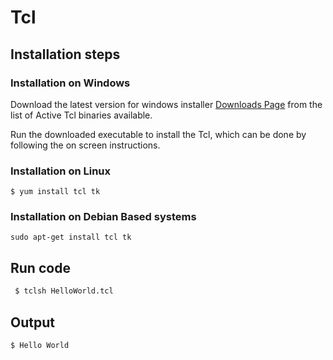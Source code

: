 # Tcl

## Installation steps

### Installation on Windows
   
Download the latest version for windows installer [Downloads Page](https://www.activestate.com/products/tcl/downloads/) from the list of Active Tcl binaries available. 

Run the downloaded executable to install the Tcl, which can be done by following the on screen instructions.

### Installation on Linux

```
$ yum install tcl tk

```

### Installation on Debian Based systems

```
sudo apt-get install tcl tk

```

## Run code

```tcl
 $ tclsh HelloWorld.tcl

```

## Output 

```
$ Hello World

```

  
